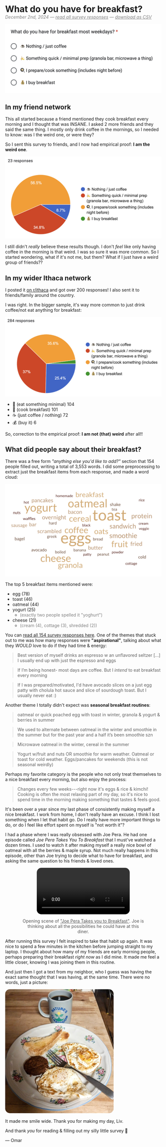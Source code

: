 <h1 style="margin-bottom:0px">
 What do you have for breakfast?
</h1>

<p style="color:gray; font-style:italic; margin-top:0px">
December 2nd, 2024 — <a href="assets/breakfast-responses.html" target="_blank" style="color:gray">read all survey responses</a> — <a href="assets/1_breakfast.csv" target="_blank" style="color:gray">download as CSV</a> 
</p>

![](images/breakfast.png)

## In my friend network

This all started because a friend mentioned they cook breakfast every morning and I thought that was INSANE. I asked 2 more friends and they said the same thing. I mostly only drink coffee in the mornings, so I needed to know: was I the weird one, or were they?

So I sent this survey to friends, and I now had empirical proof: **I am  the weird one**.

![](images/breakfast_results_friends.jpeg)

I still didn't _really_ believe these results though. I don't _feel_ like only having coffee in the morning is that weird. I was so sure it was more common. So I started wondering, what if it's not me, but them? What if I just have a weird group of friends??

## In my wider Ithaca network

I posted it [on r/ithaca](https://www.reddit.com/r/ithaca/comments/1h5s4oe/what_do_you_have_for_breakfast_most_days/
) and got over 200 responses! I also sent it to friends/family around the country. 

I was right. In the bigger sample, it's way more common to just drink coffee/not eat anything for breakfast:

![](images/breakfast_results.jpeg)

- 🍌 (eat something minimal) 104
- 🍳 (cook breakfast) 101 
- ☕️ (just coffee / nothing) 72
- 💰 (buy it) 6

So, correction to the empirical proof: **I am not (that) weird** after all!!

<!-- I don't think the 6 people who 💰 buy breakfast most days are "the 1%", because, first of all, they are technically the 2%. Second,  -->

## What did people say about their breakfast?

There was a free form _"anything else you'd like to add?"_ section that 154 people filled out, writing a total of 3,553 words. I did some preprocessing to extract just the breakfast items from each response, and made a word cloud:

![](images/word-cloud.png)

The top 5 breakfast items mentioned were: 

- egg (78)
- toast (46)
- oatmeal (44)
- yogurt (25) 
  - <span style="color:gray">(exactly two people spelled it "yoghurt")</span>
- cheese (21)
  - <span style="color:gray">(cream (4), cottage (3), shredded (2))</span>

You can <a href="assets/breakfast-responses.html" target="_blank">read all 154 survey responses here</a>. One of the themes that stuck out to me was how many responses were **"aspirational"**, talking about what they _WOULD_ love to do if they had time & energy:

> Best version of myself drinks an espresso w an unflavored seltzer [...] I usually end up with just the espresso and eggs

> If I’m being honest- most days are coffee. But I *intend* to eat breakfast every morning

> If I was prepared/motivated, I'd have avocado slices on a just egg patty with cholula hot sauce and slice of sourdough toast. But I usually never eat :)

Another theme I totally didn't expect was **seasonal breakfast routines**:

> oatmeal or quick poached egg with toast in winter, granola & yogurt & berries in summer

> We used to alternate between oatmeal in the winter and smoothie in the summer but for the past year and a half it’s been smoothie szn

> Microwave oatmeal in the winter, cereal in the summer

> Yogurt w/fruit and nuts OR smoothie for warm weather. Oatmeal or toast for cold weather. Eggs/pancakes for weekends (this is not seasonal weirdly)

Perhaps my favorite category is the people who not only treat themselves to a nice breakfast every morning, but also enjoy the process:

> Changes every few weeks---right now it's eggs & rice & kimchi! Cooking is often the most relaxing part of my day, so it's nice to spend time in the morning making something that tastes & feels good.

It's been over a year since my last phase of consistently making myself a nice breakfast. I work from home, I don't really have an excuse. I think I lost something when I let that habit go. Do I really have more important things to do, or do I feel like effort spent on myself is "not worth it"? 

I had a phase where I was really obsessed with Joe Pera. He had one episode called _Joe Pera Takes You To Breakfast_ that I must've watched a dozen times. I used to watch it after making myself a really nice bowl of oatmeal with all the berries & maple syrup. Not much really happens in this episode, other than Joe trying to decide what to have for breakfast, and asking the same question to his friends & loved ones.

<center>
    <video style="max-width:600px; border-radius: 15px;" src="assets/joe-pera-breakfast.mp4" autoplay="autoplay" mute loop></video>
    <p style="margin-top: 10px; font-size: 14px; color: #555; max-width:400px;">
        Opening scene of <a href="https://www.youtube.com/watch?v=gFmwV7_i4Lk" target="_blank" style="color:#555; text-decoration:underline">"Joe Pera Takes you to Breakfast"</a>. Joe is thinking about all the possibilities he could have at this diner. 
    </p>
</center>

After running this survey I felt inspired to take that habit up again. It was nice to spend a few minutes in the kitchen before jumping straight to my laptop. I thought about how many of my friends are early morning people, perhaps preparing their breakfast _right now_ as I did mine. It made me feel a little closer, knowing I was joining them in this routine.

And just then I got a text from my neighbor, who I guess was having the exact same thought that I was having, at the same time. There were no words, just a picture:

<img src="images/neighbor-breakfast.jpeg"
    style="max-width:350px; border-radius: 15px;"
/>

It made me smile wide. Thank you for making my day, Liv. 

And thank _you_ for reading & filling out my silly little survey 💜

— Omar

<!-- 
NOTES


- seasonally!!
- I learned what my friends were, felt a sense of connection making my own breakfast
- how many were aspirational


- "why did it feel so good"

> I don’t know why it felt fun to type this out but it did.

- recommendations

> I drink smoothies, ensure, chobani, chatty cathy! (Best smoothies in ithaca is chatty Cathy)

- the funny stuff

> Either skip it entirely or a bowl of wheatabix / raisin bran (I promise I'm not 80)

> Cold Hawaiian pizza is the best breakfast food. I said what I said.

> breakfast is for weekends and vacations!

> 6 eggs, toast, blueberry/spinach smoothly. Every day for nearly 20 years



the greatest conviction!!!

> I ALWAYS eat breakfast. Never leave my house without eating. -->
